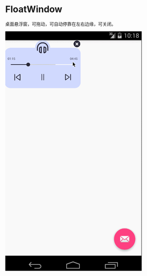# FloatWindow

桌面悬浮窗，可拖动，可自动停靠在左右边缘，可关闭。

![image](https://github.com/tianmeng0111/FloatWindow/blob/master/GIF.gif)
